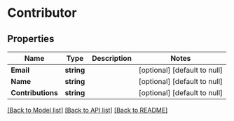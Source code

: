 # Contributor

## Properties
Name | Type | Description | Notes
------------ | ------------- | ------------- | -------------
**Email** | **string** |  | [optional] [default to null]
**Name** | **string** |  | [optional] [default to null]
**Contributions** | **string** |  | [optional] [default to null]

[[Back to Model list]](../README.md#documentation-for-models) [[Back to API list]](../README.md#documentation-for-api-endpoints) [[Back to README]](../README.md)


